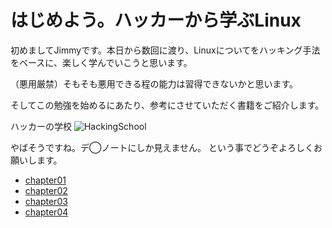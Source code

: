 # はじめよう。ハッカーから学ぶLinux

初めましてJimmyです。本日から数回に渡り、Linuxについてをハッキング手法をベースに、楽しく学んでいこうと思います。

（悪用厳禁）そもそも悪用できる程の能力は習得できないかと思います。

そしてこの勉強を始めるにあたり、参考にさせていただく書籍をご紹介します。

ハッカーの学校
 ![HackingSchool](http://s-akademeia.sakura.ne.jp/main/books/school/img/hackercover2.png)

やばそうですね。デ◯ノートにしか見えません。
という事でどうぞよろしくお願いします。

+ [chapter01](./chapter01.md)
+ [chapter02](./chapter02.md)
+ [chapter03](./chapter03.md)
+ [chapter04](./chapter04.md)
